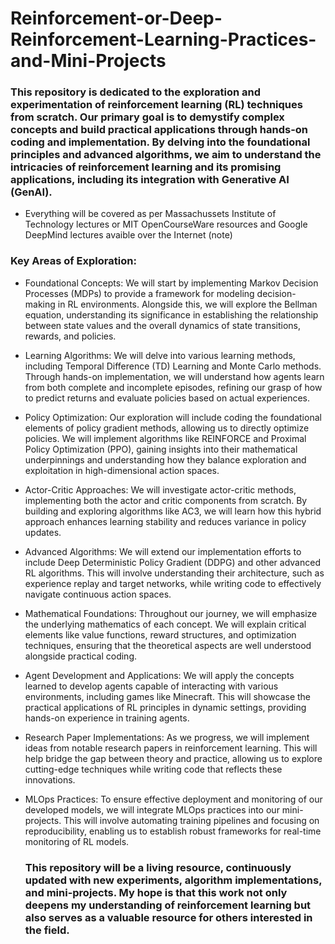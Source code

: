 # Reinforcement-or-Deep-Reinforcement-Learning-Practices-and-Mini-Projects
### This repository is dedicated to the exploration and experimentation of reinforcement learning (RL) techniques from scratch. Our primary goal is to demystify complex concepts and build practical applications through hands-on coding and implementation. By delving into the foundational principles and advanced algorithms, we aim to understand the intricacies of reinforcement learning and its promising applications, including its integration with Generative AI (GenAI).

 * Everything will be covered as per Massachussets Institute of Technology lectures or MIT OpenCourseWare resources and Google DeepMind lectures avaible over the Internet  (note)
   
### Key Areas of Exploration:

* Foundational Concepts: We will start by implementing Markov Decision Processes (MDPs) to provide a framework for modeling decision-making in RL environments. Alongside this, we will explore the Bellman equation, understanding its significance in establishing the relationship between state values and the overall dynamics of state transitions, rewards, and policies.

* Learning Algorithms: We will delve into various learning methods, including Temporal Difference (TD) Learning and Monte Carlo methods. Through hands-on implementation, we will understand how agents learn from both complete and incomplete episodes, refining our grasp of how to predict returns and evaluate policies based on actual experiences.

* Policy Optimization: Our exploration will include coding the foundational elements of policy gradient methods, allowing us to directly optimize policies. We will implement algorithms like REINFORCE and Proximal Policy Optimization (PPO), gaining insights into their mathematical underpinnings and understanding how they balance exploration and exploitation in high-dimensional action spaces.

* Actor-Critic Approaches: We will investigate actor-critic methods, implementing both the actor and critic components from scratch. By building and exploring algorithms like AC3, we will learn how this hybrid approach enhances learning stability and reduces variance in policy updates.

* Advanced Algorithms: We will extend our implementation efforts to include Deep Deterministic Policy Gradient (DDPG) and other advanced RL algorithms. This will involve understanding their architecture, such as experience replay and target networks, while writing code to effectively navigate continuous action spaces.

* Mathematical Foundations: Throughout our journey, we will emphasize the underlying mathematics of each concept. We will explain critical elements like value functions, reward structures, and optimization techniques, ensuring that the theoretical aspects are well understood alongside practical coding.

* Agent Development and Applications: We will apply the concepts learned to develop agents capable of interacting with various environments, including games like Minecraft. This will showcase the practical applications of RL principles in dynamic settings, providing hands-on experience in training agents.

* Research Paper Implementations: As we progress, we will implement ideas from notable research papers in reinforcement learning. This will help bridge the gap between theory and practice, allowing us to explore cutting-edge techniques while writing code that reflects these innovations.

* MLOps Practices: To ensure effective deployment and monitoring of our developed models, we will integrate MLOps practices into our mini-projects. This will involve automating training pipelines and focusing on reproducibility, enabling us to establish robust frameworks for real-time monitoring of RL models.

  ### This repository will be a living resource, continuously updated with new experiments, algorithm implementations, and mini-projects. My hope is that this work not only deepens my understanding of reinforcement learning but also serves as a valuable resource for others interested in the field.

